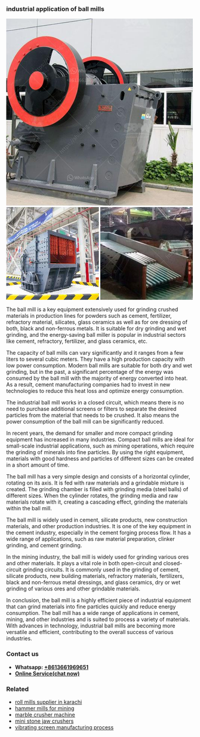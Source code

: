 <h3>industrial application of ball mills</h3><img src='1708322583.jpg' alt=''><p>The ball mill is a key equipment extensively used for grinding crushed materials in production lines for powders such as cement, fertilizer, refractory material, silicates, glass ceramics as well as for ore dressing of both, black and non-ferrous metals. It is suitable for dry grinding and wet grinding, and the energy-saving ball miller is popular in industrial sectors like cement, refractory, fertilizer, and glass ceramics, etc.</p><p>The capacity of ball mills can vary significantly and it ranges from a few liters to several cubic meters. They have a high production capacity with low power consumption. Modern ball mills are suitable for both dry and wet grinding, but in the past, a significant percentage of the energy was consumed by the ball mill with the majority of energy converted into heat. As a result, cement manufacturing companies had to invest in new technologies to reduce this heat loss and optimize energy consumption.</p><p>The industrial ball mill works in a closed circuit, which means there is no need to purchase additional screens or filters to separate the desired particles from the material that needs to be crushed. It also means the power consumption of the ball mill can be significantly reduced.</p><p>In recent years, the demand for smaller and more compact grinding equipment has increased in many industries. Compact ball mills are ideal for small-scale industrial applications, such as mining operations, which require the grinding of minerals into fine particles. By using the right equipment, materials with good hardness and particles of different sizes can be created in a short amount of time.</p><p>The ball mill has a very simple design and consists of a horizontal cylinder, rotating on its axis. It is fed with raw materials and a grindable mixture is created. The grinding chamber is filled with grinding media (steel balls) of different sizes. When the cylinder rotates, the grinding media and raw materials rotate with it, creating a cascading effect, grinding the materials within the ball mill.</p><p>The ball mill is widely used in cement, silicate products, new construction materials, and other production industries. It is one of the key equipment in the cement industry, especially in the cement forging process flow. It has a wide range of applications, such as raw material preparation, clinker grinding, and cement grinding.</p><p>In the mining industry, the ball mill is widely used for grinding various ores and other materials. It plays a vital role in both open-circuit and closed-circuit grinding circuits. It is commonly used in the grinding of cement, silicate products, new building materials, refractory materials, fertilizers, black and non-ferrous metal dressings, and glass ceramics, dry or wet grinding of various ores and other grindable materials.</p><p>In conclusion, the ball mill is a highly efficient piece of industrial equipment that can grind materials into fine particles quickly and reduce energy consumption. The ball mill has a wide range of applications in cement, mining, and other industries and is suited to process a variety of materials. With advances in technology, industrial ball mills are becoming more versatile and efficient, contributing to the overall success of various industries.</p><h3>Contact us</h3><ul><li><strong>Whatsapp:&nbsp;<a href="https://wa.me/8613661969651">+8613661969651</a></strong></li><li><a href="https://swt.shibang-china.com/?git&amp;zhl&amp;industrial application of ball mills"><strong>Online Service(chat now)</strong></a></li></ul><h3>Related</h3><ul><li><a href='roll mills supplier in karachi.md'>roll mills supplier in karachi</a></li><li><a href='hammer mills for mining.md'>hammer mills for mining</a></li><li><a href='marble crusher machine.md'>marble crusher machine</a></li><li><a href='mini stone jaw crushers.md'>mini stone jaw crushers</a></li><li><a href='vibrating screen manufacturing process.md'>vibrating screen manufacturing process</a></li></ul>